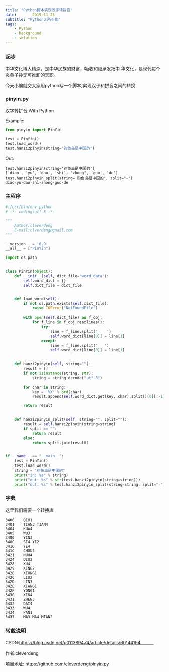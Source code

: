 ```yaml
---
title: "Python脚本实现汉字转拼音"
date:       2019-11-25
subtitle: "Python无所不能"
tags:
	- Python
	- background
	- solution
---
```








### 起步
中华文化博大精深，是中华民族的财富，吸收和继承发扬中 华文化，是现代每个炎黄子孙无可推卸的天职。

今天小编就交大家用python写一个脚本,实现汉子和拼音之间的转换

### pinyin.py

汉字转拼音,With Python


Example:
```python
from pinyin import PinYin

test = PinYin()
test.load_word()
test.hanzi2pinyin(string='钓鱼岛是中国的')
```


Out:

    test.hanzi2pinyin(string='钓鱼岛是中国的')
    ['diao', 'yu', 'dao', 'shi', 'zhong', 'guo', 'de']    
    test.hanzi2pinyin_split(string='钓鱼岛是中国的', split="-")
    diao-yu-dao-shi-zhong-guo-de


### 主程序
```python
#!/usr/bin/env python
# -*- coding:utf-8 -*-

"""
    Author:cleverdeng
    E-mail:clverdeng@gmail.com
"""

__version__ = '0.9'
__all__ = ["PinYin"]

import os.path


class PinYin(object):
    def __init__(self, dict_file='word.data'):
        self.word_dict = {}
        self.dict_file = dict_file


    def load_word(self):
        if not os.path.exists(self.dict_file):
            raise IOError("NotFoundFile")

        with open(self.dict_file) as f_obj:
            for f_line in f_obj.readlines():
                try:
                    line = f_line.split('    ')
                    self.word_dict[line[0]] = line[1]
                except:
                    line = f_line.split('   ')
                    self.word_dict[line[0]] = line[1]


    def hanzi2pinyin(self, string=""):
        result = []
        if not isinstance(string, str):
            string = string.decode("utf-8")
        
        for char in string:
            key = '%X' % ord(char)
            result.append(self.word_dict.get(key, char).split()[0][:-1].lower())

        return result


    def hanzi2pinyin_split(self, string="", split=""):
        result = self.hanzi2pinyin(string=string)
        if split == "":
            return result
        else:
            return split.join(result)


if __name__ == "__main__":
    test = PinYin()
    test.load_word()
    string = "钓鱼岛是中国的"
    print("in: %s" % string)
    print("out: %s" % str(test.hanzi2pinyin(string=string)))
    print("out: %s" % test.hanzi2pinyin_split(string=string, split="-"))

```

### 字典
这里我们需要一个转换库
```shell script
3400    QIU1
3401    TIAN3 TIAN4
3404    KUA4
3405    WU3
3406    YIN3
340C    SI4 YI2
3416    YE4
341C    CHOU2
3421    NUO4
3424    QIU2
3428    XU4
3429    XING2
342B    XIONG1
342C    LIU2
342D    LIN3
342E    XIANG1
342F    YONG1
3430    XIN4
3431    ZHEN3
3432    DAI4
3433    WU4
3434    PAN1
3437    MA3 MA4 MIAN2
```
### 转载说明 
CSDN:https://blog.csdn.net/u011389474/article/details/60144194　　　

作者:cleverdeng

项目地址: https://github.com/cleverdeng/pinyin.py